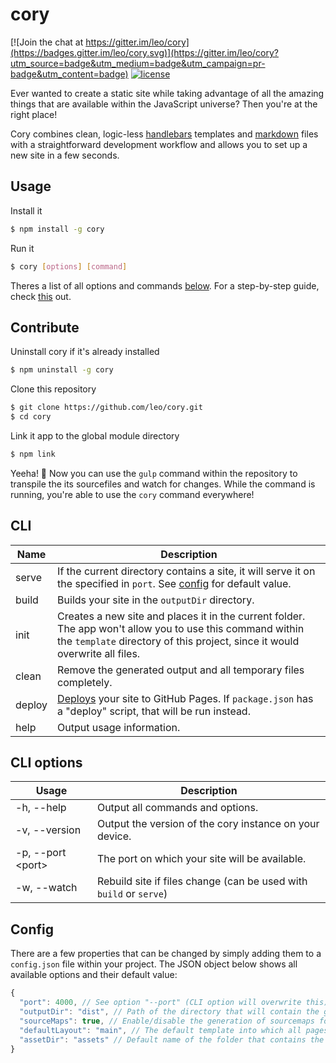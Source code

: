 # cory

[![Join the chat at https://gitter.im/leo/cory](https://badges.gitter.im/leo/cory.svg)](https://gitter.im/leo/cory?utm_source=badge&utm_medium=badge&utm_campaign=pr-badge&utm_content=badge) [![license](https://img.shields.io/npm/l/cory.svg)](https://github.com/leo/cory/blob/master/LICENSE.md)

Ever wanted to create a static site while taking advantage of all the amazing things that are available within the JavaScript universe? Then you're at the right place!

Cory combines clean, logic-less [handlebars](http://handlebarsjs.com) templates and [markdown](https://daringfireball.net/projects/markdown/) files with a straightforward development workflow and allows you to set up a new site in a few seconds.

## Usage

Install it

```bash
$ npm install -g cory
```

Run it

```bash
$ cory [options] [command]
```

Theres a list of all options and commands [below](#cli). For a step-by-step guide, check [this](https://github.com/leo/cory/wiki) out.

## Contribute

Uninstall cory if it's already installed

```bash
$ npm uninstall -g cory
```

Clone this repository

```bash
$ git clone https://github.com/leo/cory.git
$ cd cory
```

Link it app to the global module directory

```bash
$ npm link
```

Yeeha! :horse: Now you can use the `gulp` command within the repository to transpile the its sourcefiles and watch for changes. While the command is running, you're able to use the `cory` command everywhere!

## CLI

| Name                | Description |
| ------------------- | ----------- |
| serve               | If the current directory contains a site, it will serve it on the specified in `port`. See [config](#configuration) for default value. |
| build               | Builds your site in the `outputDir` directory. |
| init                | Creates a new site and places it in the current folder. The app won't allow you to use this command within the `template` directory of this project, since it would overwrite all files. |
| clean               | Remove the generated output and all temporary files completely. |
| deploy              | [Deploys](https://github.com/leo/cory/wiki/Deployment) your site to GitHub Pages. If `package.json` has a "deploy" script, that will be run instead. |
| help                | Output usage information. |

## CLI options

| Usage                     | Description |
| ------------------------- | ----------- |
| -h, --help                | Output all commands and options. |
| -v, --version             | Output the version of the cory instance on your device. |
| -p, --port &#60;port&#62; | The port on which your site will be available. |
| -w, --watch               | Rebuild site if files change (can be used with `build` or `serve`) |

## Config

There are a few properties that can be changed by simply adding them to a `config.json` file within your project. The JSON object below shows all available options and their default value:

```js
{
  "port": 4000, // See option "--port" (CLI option will overwrite this)
  "outputDir": "dist", // Path of the directory that will contain the generated site
  "sourceMaps": true, // Enable/disable the generation of sourcemaps for assets
  "defaultLayout": "main", // The default template into which all pages will be wrapped
  "assetDir": "assets" // Default name of the folder that contains the assets
}
```
